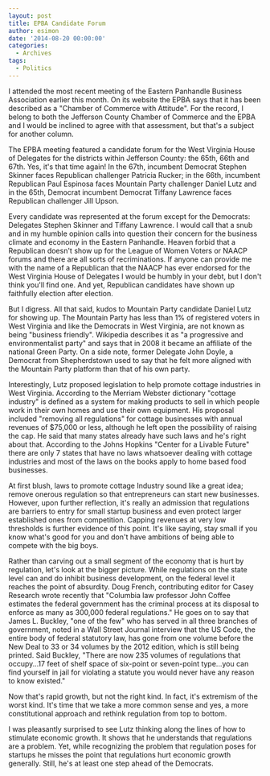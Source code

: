 ```yaml
---
layout: post
title: EPBA Candidate Forum
author: esimon
date: '2014-08-20 00:00:00'
categories:
  - Archives
tags:
  - Politics
---
```

I attended the most recent meeting of the Eastern Panhandle Business Association earlier this month. On its website the EPBA says that it has been described as a "Chamber of Commerce with Attitude". For the record, I belong to both the Jefferson County Chamber of Commerce and the EPBA and I would be inclined to agree with that assessment, but that's a subject for another column. 

The EPBA meeting featured a candidate forum for the West Virginia House of Delegates for the districts within Jefferson County: the 65th, 66th and 67th. Yes, it's that time again! In the 67th, incumbent Democrat Stephen Skinner faces Republican challenger Patricia Rucker; in the 66th, incumbent Republican Paul Espinosa faces Mountain Party challenger Daniel Lutz and in the 65th, Democrat incumbent Democrat Tiffany Lawrence faces Republican challenger Jill Upson. 

Every candidate was represented at the forum except for the Democrats: Delegates Stephen Skinner and Tiffany Lawrence. I would call that a snub and in my humble opinion calls into question their concern for the business climate and economy in the Eastern Panhandle. Heaven forbid that a Republican doesn't show up for the League of Women Voters or NAACP forums and there are all sorts of recriminations. If anyone can provide me with the name of a Republican that the NAACP has ever endorsed for the West Virginia House of Delegates I would be humbly in your debt, but I don't think you'll find one. And yet, Republican candidates have shown up faithfully election after election. 

But I digress. All that said, kudos to Mountain Party candidate Daniel Lutz for showing up. The Mountain Party has less than 1% of registered voters in West Virginia and like the Democrats in West Virginia, are not known as being "business friendly". Wikipedia describes it as "a progressive and environmentalist party" and says that in 2008 it became an affiliate of the national Green Party. On a side note, former Delegate John Doyle, a Democrat from Shepherdstown used to say that he felt more aligned with the Mountain Party platform than that of his own party. 

Interestingly, Lutz proposed legislation to help promote cottage industries in West Virginia. According to the Merriam Webster dictionary "cottage industry" is defined as a system for making products to sell in which people work in their own homes and use their own equipment. His proposal included "removing all regulations" for cottage businesses with annual revenues of $75,000 or less, although he left open the possibility of raising the cap. He said that many states already have such laws and he's right about that. According to the Johns Hopkins "Center for a Livable Future" there are only 7 states that have no laws whatsoever dealing with cottage industries and most of the laws on the books apply to home based food businesses. 

At first blush, laws to promote cottage Industry sound like a great idea; remove onerous regulation so that entrepreneurs can start new businesses. However, upon further reflection, it's really an admission that regulations are barriers to entry for small startup business and even protect larger established ones from competition. Capping revenues at very low thresholds is further evidence of this point. It's like saying, stay small if you know what's good for you and don't have ambitions of being able to compete with the big boys. 

Rather than carving out a small segment of the economy that is hurt by regulation, let's look at the bigger picture. While regulations on the state level can and do inhibit business development, on the federal level it reaches the point of absurdity. Doug French, contributing editor for Casey Research wrote recently that "Columbia law professor John Coffee estimates the federal government has the criminal process at its disposal to enforce as many as 300,000 federal regulations." He goes on to say that James L. Buckley, "one of the few" who has served in all three branches of government, noted in a Wall Street Journal interview that the US Code, the entire body of federal statutory law, has gone from one volume before the New Deal to 33 or 34 volumes by the 2012 edition, which is still being printed. Said Buckley, "There are now 235 volumes of regulations that occupy...17 feet of shelf space of six-point or seven-point type...you can find yourself in jail for violating a statute you would never have any reason to know existed." 

Now that's rapid growth, but not the right kind. In fact, it's extremism of the worst kind. It's time that we take a more common sense and yes, a more constitutional approach and rethink regulation from top to bottom. 

I was pleasantly surprised to see Lutz thinking along the lines of how to stimulate economic growth. It shows that he understands that regulations are a problem. Yet, while recognizing the problem that regulation poses for startups he misses the point that regulations hurt economic growth generally. Still, he's at least one step ahead of the Democrats. 

